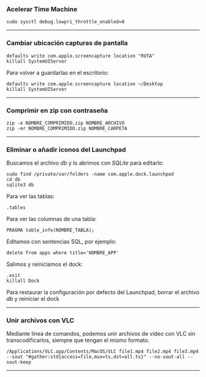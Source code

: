### Acelerar Time Machine
~~~
sudo sysctl debug.lowpri_throttle_enabled=0
~~~

---

### Cambiar ubicación capturas de pantalla
~~~
defaults write com.apple.screencapture location "RUTA"
killall SystemUIServer
~~~
Para volver a guardarlas en el escritorio:
~~~
defaults write com.apple.screencapture location ~/Desktop
killall SystemUIServer
~~~

---

### Comprimir en zip con contraseña
~~~
zip -e NOMBRE_COMPRIMIDO.zip NOMBRE_ARCHIVO
zip -er NOMBRE_COMPRIMIDO.zip NOMBRE_CARPETA
~~~

---

### Eliminar o añadir iconos del Launchpad
Buscamos el archivo *db* y lo abrimos con *SQLite* para editarlo:
~~~
sudo find /private/var/folders -name com.apple.dock.launchpad
cd db
sqlite3 db
~~~
Para ver las tablas:
~~~
.tables
~~~
Para ver las columnas de una tabla:
~~~
PRAGMA table_info(NOMBRE_TABLA);
~~~
Editamos con sentencias SQL, por ejemplo:
~~~
delete from apps where title='NOMBRE_APP'
~~~
Salimos y reiniciamos el dock:
~~~
.exit
killall Dock
~~~
Para restaurar la configuración por defecto del Launchpad, borrar el archivo *db* y reiniciar el dock

---

### Unir archivos con VLC
Mediante línea de comandos, podemos unir archivos de vídeo con VLC sin transcodificarlos, siempre que tengan el mismo formato.
~~~
/Applications/VLC.app/Contents/MacOS/VLC file1.mp4 file2.mp4 file3.mp4 --sout "#gather:std{access=file,mux=ts,dst=all.ts}" --no-sout-all --sout-keep
~~~

---
